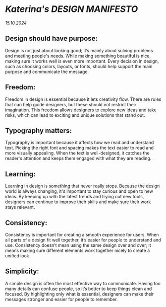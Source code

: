 # ***Katerina's DESIGN MANIFESTO***

*15.10.2024*

## **Design should have purpose**:

Design is not just about looking good; it’s mainly about solving problems and meeting people's needs. While making something beautiful is nice, making sure it works well is even more important. Every decision in design, such as choosing colors, layouts, or fonts, should help support the main purpose and communicate the message.


## **Freedom**:

Freedom in design is essential because it lets creativity flow. There are rules that can help guide designers, but these should not restrict their imagination. This freedom allows designers to explore new ideas and take risks, which can lead to exciting and unique solutions that stand out.


## **Typography matters**:

Typography is important because it affects how we read and understand text. Picking the right font and spacing makes the text easier to read and more visually appealing. When the text is well-designed, it catches the reader's attention and keeps them engaged with what they are reading.


   
## **Learning**:

Learning in design is something that never really stops. Because the design world is always changing, it's important to stay curious and open to new ideas. By keeping up with the latest trends and trying out new tools, designers can continue to improve their skills and make sure their work stays relevant.



## **Consistency**:

Consistency is important for creating a smooth experience for users. When all parts of a design fit well together, it’s easier for people to understand and use. Consistency doesn’t mean using the same design over and over; it means making sure different elements work together nicely to create a unified look.


## **Simplicity**:

A simple design is often the most effective way to communicate. Having too many details can confuse people, so it’s better to keep things clean and focused. By highlighting only what is essential, designers can make their messages stronger and easier for people to remember.
